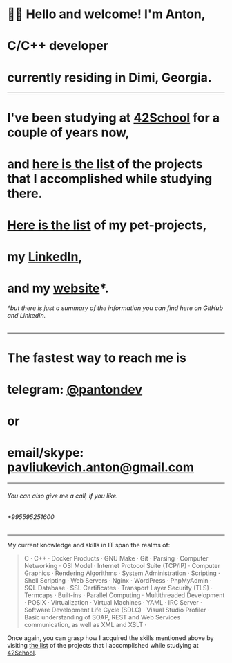 # 👋🏼 Hello and welcome! I'm Anton,
# C/C++ developer 
# currently residing in Dimi, Georgia.
***
# I've been studying at [42School](https://42.fr/en/homepage/) for a couple of years now, 
# and [here is the list](https://github.com/itonyluke/21_42_school_projects) of the projects that I accomplished while studying there.
# [Here is the list](https://github.com/itonyluke/pet_projects) of my pet-projects,
# my [LinkedIn](https://www.linkedin.com/in/pantondev/),
# and my [website](https://panton.dev/)*.
###### *but there is just a summary of the information you can find here on GitHub and LinkedIn.
***
# The fastest way to reach me is
# telegram: [@pantondev](https://t.me/pantondev)
# or
# email/skype: pavliukevich.anton@gmail.com
***
###### You can also give me a call, if you like.
###### +995595251600
***
My current knowledge and skills in IT span the realms of:
> C · C++ · Docker Products · GNU Make · Git  · Parsing · Computer Networking · OSI Model · Internet Protocol Suite (TCP/IP) · Computer Graphics · Rendering Algorithms · System Administration · Scripting · Shell Scripting · Web Servers · Nginx · WordPress · PhpMyAdmin · SQL Database · SSL Certificates · Transport Layer Security (TLS) · Termcaps · Built-ins · Parallel Computing · Multithreaded Development · POSIX · Virtualization · Virtual Machines · YAML · IRC Server · Software Development Life Cycle (SDLC) · Visual Studio Profiler · Basic understanding of SOAP, REST and Web Services communication, as well as XML and XSLT ·

Once again, you can grasp how I acquired the skills mentioned above by visiting [the list](https://github.com/itonyluke/21_42_school_projects) of the projects that I accomplished while studying at [42School](https://42.fr/en/homepage/).

